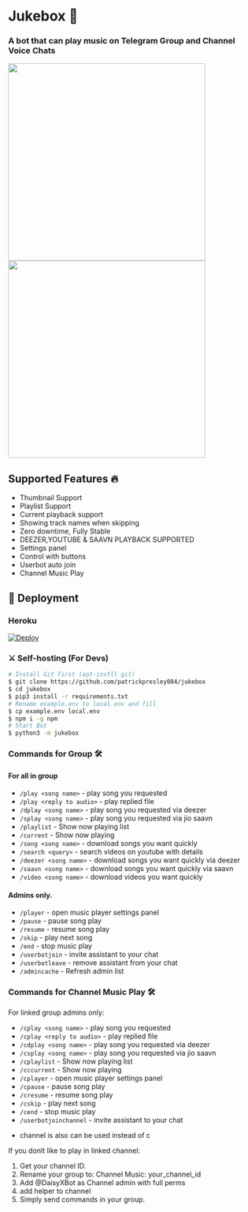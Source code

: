 <h1 align="centre">Jukebox 🎵</h1>

### A bot that can play music on Telegram Group and Channel Voice Chats

<p align="left">
  <a href="https://telegra.ph/file/3d14b9883baccf71f2229.jpg">
     <img height="400px" src="https://telegra.ph/file/3d14b9883baccf71f2229.jpg">
  </a>
  <a href="https://telegra.ph/file/23cfc4db1ff66d78429b5.jpg">
     <img height="400px" src="https://telegra.ph/file/23cfc4db1ff66d78429b5.jpg">
  </a>
</p>

<h2> Supported Features 🔥 </h2>

- Thumbnail Support
- Playlist Support
- Current playback support
- Showing track names when skipping
- Zero downtime, Fully Stable
- DEEZER,YOUTUBE & SAAVN PLAYBACK SUPPORTED
- Settings panel
- Control with buttons
- Userbot auto join
- Channel Music Play

## 🚀 Deployment

### Heroku

[![Deploy](https://www.herokucdn.com/deploy/button.svg)](https://heroku.com/deploy?template=https://github.com/patrickpresley084/jukebox)


### ⚔ Self-hosting (For Devs) 
```sh
# Install Git First (apt-instll git)
$ git clone https://github.com/patrickpresley084/jukebox
$ cd jukebox
$ pip3 install -r requirements.txt
# Rename example.env to local.env and fill
$ cp example.env local.env
$ npm i -g npm
# Start Bot 
$ python3 -m jukebox
```

### Commands for Group 🛠
#### For all in group

- `/play <song name>` - play song you requested
- `/play <reply to audio>` - play replied file
- `/dplay <song name>` - play song you requested via deezer
- `/splay <song name>` - play song you requested via jio saavn
- `/playlist` - Show now playing list
- `/current` - Show now playing
- `/song <song name>` - download songs you want quickly
- `/search <query>` - search videos on youtube with details
- `/deezer <song name>` - download songs you want quickly via deezer
- `/saavn <song name>` - download songs you want quickly via saavn
- `/video <song name>` - download videos you want quickly

#### Admins only.
- `/player` - open music player settings panel
- `/pause` - pause song play
- `/resume` - resume song play
- `/skip` - play next song
- `/end` - stop music play
- `/userbotjoin` - invite assistant to your chat
- `/userbotleave` - remove assistant from your chat
- `/admincache` - Refresh admin list

### Commands for Channel Music Play 🛠
For linked group admins only:
- `/cplay <song name>` - play song you requested
- `/cplay <reply to audio>` - play replied file
- `/cdplay <song name>` - play song you requested via deezer
- `/csplay <song name>` - play song you requested via jio saavn
- `/cplaylist` - Show now playing list
- `/cccurrent` - Show now playing
- `/cplayer` - open music player settings panel
- `/cpause` - pause song play
- `/cresume` - resume song play
- `/cskip` - play next song
- `/cend` - stop music play
- `/userbotjoinchannel` - invite assistant to your chat
* channel is also can be used instead of c

If you donlt like to play in linked channel:
 1. Get your channel ID.
 2. Rename your group to: Channel Music: your_channel_id
 3. Add @DaisyXBot as Channel admin with full perms
 4. add helper to channel
 5. Simply send commands in your group.

